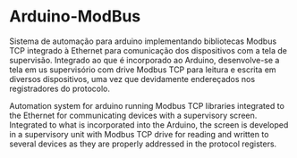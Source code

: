 # Arduino-ModBus
Sistema de automação para arduino implementando bibliotecas Modbus TCP integrado à Ethernet para comunicação dos dispositivos com a tela de supervisão. Integrado ao que é incorporado ao Arduino, desenvolve-se a tela em us supervisório com drive Modbus TCP para leitura
e escrita em diversos dispositivos, uma vez que devidamente endereçados nos registradores do protocolo.

Automation system for arduino running Modbus TCP libraries integrated to the Ethernet for communicating devices with a supervisory screen. Integrated to what is incorporated into the Arduino, the screen is developed in a supervisory unit with Modbus TCP drive for reading and written to several devices as they are properly addressed in the protocol registers.
